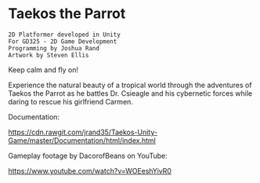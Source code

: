 Taekos the Parrot
==========================
	2D Platformer developed in Unity
	For GD325 - 2D Game Development
	Programming by Joshua Rand
	Artwork by Steven Ellis
Keep calm and fly on!

Experience the natural beauty of a tropical world through the adventures of Taekos the Parrot as he battles Dr. Csieagle and his cybernetic forces while daring to rescue his girlfriend Carmen.

Documentation:

https://cdn.rawgit.com/jrand35/Taekos-Unity-Game/master/Documentation/html/index.html

Gameplay footage by DacorofBeans on YouTube:

https://www.youtube.com/watch?v=WOEeshYivR0
